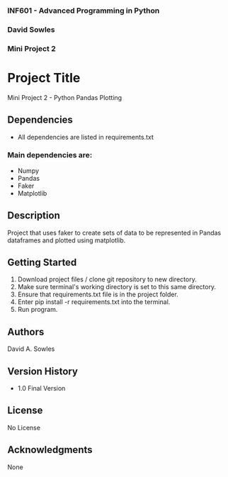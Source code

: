 ### INF601 - Advanced Programming in Python
### David Sowles
### Mini Project 2
 
 
# Project Title
 
Mini Project 2 - Python Pandas Plotting

## Dependencies
* All dependencies are listed in requirements.txt

### Main dependencies are:
- Numpy
- Pandas
- Faker
- Matplotlib
 
## Description
 
Project that uses faker to create sets of data to be represented in 
Pandas dataframes and plotted using matplotlib.
 
## Getting Started
1. Download project files / clone git repository to new directory.
2. Make sure terminal's working directory is set 
to this same directory.
3. Ensure that requirements.txt file is in the project folder.
4. Enter pip install -r requirements.txt into the terminal.
5. Run program.
 
## Authors
 
David A. Sowles
 
## Version History
 
* 1.0 Final Version
 
## License
 
No License
 
## Acknowledgments

None